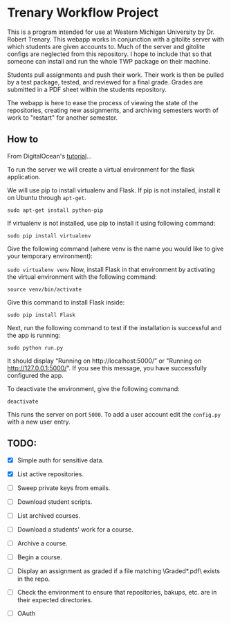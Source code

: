 # Trenary Workflow Project

This is a program intended for use at Western Michigan University by Dr. Robert
Trenary. This webapp works in conjunction with a gitolite server with which
students are given accounts to. Much of the server and gitolite configs are
neglected from this repository. I hope to include that so that someone can
install and run the whole TWP package on their machine.

Students pull assignments and push their work. Their work is then be pulled by
a test package, tested, and reviewed for a final grade. Grades are submitted 
in a PDF sheet within the students repository. 

The webapp is here to ease the process of viewing the state of the
repositories, creating new assignments, and archiving semesters worth of work
to "restart" for another semester.

## How to

From DigitalOcean's [tutorial](https://www.digitalocean.com/community/tutorials/how-to-deploy-a-flask-application-on-an-ubuntu-vps)...

To run the server we will create a virtual environment for the flask application.

We will use pip to install virtualenv and Flask. If pip is not installed, install it on Ubuntu through `apt-get`.

`sudo apt-get install python-pip`

If virtualenv is not installed, use pip to install it using following command:

`sudo pip install virtualenv`

Give the following command (where venv is the name you would like to give your temporary environment):

`sudo virtualenv venv`
Now, install Flask in that environment by activating the virtual environment with the following command:

`source venv/bin/activate`

Give this command to install Flask inside:

`sudo pip install Flask`

Next, run the following command to test if the installation is successful and the app is running:

`sudo python run.py`

It should display “Running on http://localhost:5000/” or "Running on http://127.0.0.1:5000/". If you see this message, you have successfully configured the app.

To deactivate the environment, give the following command:

`deactivate`

This runs the server on port `5000`.
To add a user account edit the `config.py` with a new user entry.


## TODO:
- [x] Simple auth for sensitive data.
- [x] List active repositories.
- [ ] Sweep private keys from emails.
- [ ] Download student scripts.
- [ ] List archived courses.
- [ ] Download a students' work for a course.
- [ ] Archive a course.
- [ ] Begin a course.
- [ ] Display an assignment as graded if a file matching \Graded*.pdf\ exists in the repo.
- [ ] Check the environment to ensure that repositories, bakups, etc. are in their expected directories.
- [ ] OAuth

